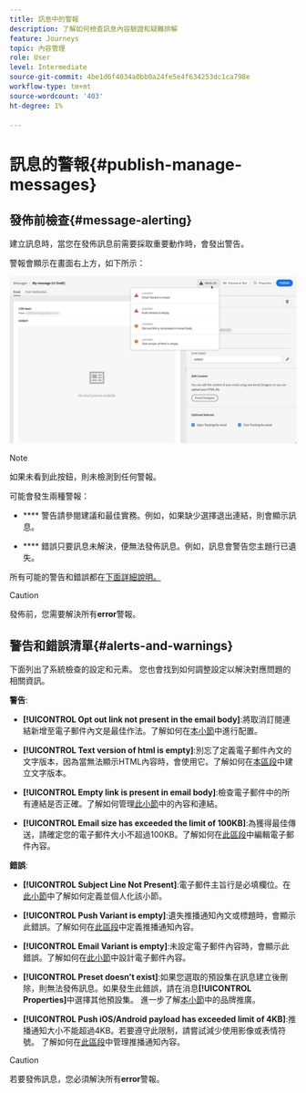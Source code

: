 ```yaml
---
title: 訊息中的警報
description: 了解如何檢查訊息內容驗證和疑難排解
feature: Journeys
topic: 內容管理
role: User
level: Intermediate
source-git-commit: 4be1d6f4034a0bb0a24fe5e4f634253dc1ca798e
workflow-type: tm+mt
source-wordcount: '403'
ht-degree: 1%

---
```


# 訊息的警報{#publish-manage-messages}

## 發佈前檢查{#message-alerting}

建立訊息時，當您在發佈訊息前需要採取重要動作時，會發出警告。

警報會顯示在畫面右上方，如下所示：

![](assets/message-alerts.png)

>[!NOTE]
>
>如果未看到此按鈕，則未檢測到任何警報。

可能會發生兩種警報：

* **** 警告請參閱建議和最佳實務。例如，如果缺少選擇退出連結，則會顯示訊息。

* **** 錯誤只要訊息未解決，便無法發佈訊息。例如，訊息會警告您主題行已遺失。

所有可能的警告和錯誤都在[下面詳細說明。](#alerts-and-warnings)

>[!CAUTION]
>
> 發佈前，您需要解決所有&#x200B;**error**&#x200B;警報。

## 警告和錯誤清單{#alerts-and-warnings}

下面列出了系統檢查的設定和元素。 您也會找到如何調整設定以解決對應問題的相關資訊。

**警告**:

* **[!UICONTROL Opt out link not present in the email body]**:將取消訂閱連結新增至電子郵件內文是最佳作法。了解如何在[本小節](consent.md)中進行配置。

* **[!UICONTROL Text version of html is empty]**:別忘了定義電子郵件內文的文字版本，因為當無法顯示HTML內容時，會使用它。了解如何在[本區段](create-email-content.md#generate-text-version)中建立文字版本。

* **[!UICONTROL Empty link is present in email body]**:檢查電子郵件中的所有連結是否正確。了解如何管理[此小節](create-email-content.md)中的內容和連結。

* **[!UICONTROL Email size has exceeded the limit of 100KB]**:為獲得最佳傳送，請確定您的電子郵件大小不超過100KB。了解如何在[此區段](create-email-content.md)中編輯電子郵件內容。

**錯誤**:

* **[!UICONTROL Subject Line Not Present]**:電子郵件主旨行是必填欄位。在[此小節](create-email.md)中了解如何定義並個人化該小節。

   <!--HTML is empty when Amp HTML is present-->

* **[!UICONTROL Push Variant is empty]**:遺失推播通知內文或標題時，會顯示此錯誤。了解如何在[此區段](create-push.md)中定義推播通知內容。

* **[!UICONTROL Email Variant is empty]**:未設定電子郵件內容時，會顯示此錯誤。了解如何在[此小節](design-emails.md)中設計電子郵件內容。

* **[!UICONTROL Preset doesn’t exist]**:如果您選取的預設集在訊息建立後刪除，則無法發佈訊息。如果發生此錯誤，請在消息&#x200B;**[!UICONTROL Properties]**&#x200B;中選擇其他預設集。 進一步了解[本小節](configuration/about-subdomain-delegation.md)中的品牌推廣。

* **[!UICONTROL Push iOS/Android payload has exceeded limit of 4KB]**:推播通知大小不能超過4KB。若要遵守此限制，請嘗試減少使用影像或表情符號。 了解如何在[此區段](create-push.md)中管理推播通知內容。

>[!CAUTION]
>
> 若要發佈訊息，您必須解決所有&#x200B;**error**&#x200B;警報。

<!--Other issues can stop publication such as:
* The push notification title is empty-->
